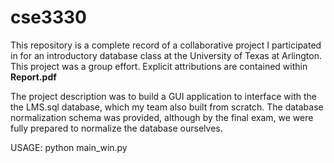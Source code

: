 # cse3330

This repository is a complete record of a collaborative project I participated in for an introductory database class at the University of Texas at Arlington. This project was a group effort. Explicit attributions are contained within **Report.pdf**

The project description was to build a GUI application to interface with the the LMS.sql database, which my team also built from scratch. The database normalization schema was provided, although by the final exam, we were fully prepared to normalize the database ourselves.

USAGE: python main_win.py
